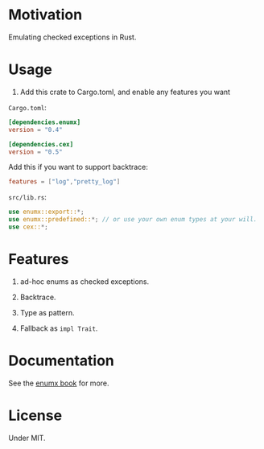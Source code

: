 # Motivation

Emulating checked exceptions in Rust.

# Usage

1. Add this crate to Cargo.toml, and enable any features you want

`Cargo.toml`:

```toml
[dependencies.enumx]
version = "0.4"

[dependencies.cex]
version = "0.5"
```

Add this if you want to support backtrace:

```toml
features = ["log","pretty_log"]
```

`src/lib.rs`:

```rust
use enumx::export::*;
use enumx::predefined::*; // or use your own enum types at your will.
use cex::*;
```

# Features

1. ad-hoc enums as checked exceptions.

2. Backtrace.

3. Type as pattern.

4. Fallback as `impl Trait`.

# Documentation

See the [enumx book](https://oooutlk.github.io/enumx/) for more.

# License

Under MIT.
